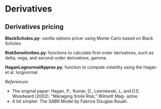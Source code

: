 # Derivatives
## Derivatives pricing

__BlackScholes.py__: vanilla options pricer using Monte Carlo based on Black Scholes

__RiskSensitivities.py__: 
functions to calculate first-order derivatives, such as delta, vega, and second-order derivatives, gamma.

__HaganLognormalApprox.py__:
function to compute volatility using the Hagan et al. lorgnormal 

*References*:

- The original paper: Hagan, P., Kumar, D., Lesniewski, L, and D.E. Woodward (2002). ”Managing Smile Risk,” Wilmott Mag- azine.
- A bit simpler: The SABR Model by Fabrice Douglas Rouah.
